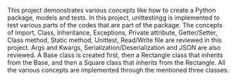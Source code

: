 This project demonstrates various concepts like how to create a Python package, models and tests. In this project, unittestingg is implemented to test various parts of the codes that are part of the package.
The concepts of Import, Class, Inheritance, Exceptions, Private attribute, Getter/Setter, Class method, Static method, Unittest, Read/Write file are reviewed in this project.
Args and Kwargs, Serialization/Deserialization and JSON are also reviewed.
A Base class is created first, then a Rectangle class that inherits from the Base, and then a Square class that inherits from the Rectangle. All the various concepts are implemented through the mentioned three classes.
